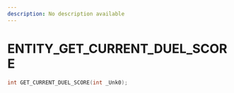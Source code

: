 ```yaml
---
description: No description available 
---
```


# ENTITY\_GET_CURRENT_DUEL_SCORE

```cpp
int GET_CURRENT_DUEL_SCORE(int _Unk0);
```